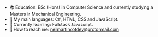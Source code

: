 - :books:  Education: BSc (Hons) in Computer Science and currently studying a Masters in Mechanical Engineering.
- :speech_balloon: My main languages: C#, HTML, CSS and JavaScript.
- :seedling: Currently learning: Fullstack Javascript.
- :calling: How to reach me: neilmartindotdev@protonmail.com
